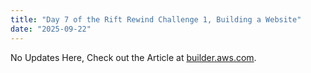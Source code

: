 ```yaml
---
title: "Day 7 of the Rift Rewind Challenge 1, Building a Website"
date: "2025-09-22"
---
```

No Updates Here, Check out the Article at [builder.aws.com](https://builder.aws.com/content/33dIbS80WEsaRfdAaPqqKmAlCeZ/rift-rewind-challenge-1-building-a-website).